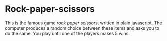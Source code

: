 # Rock-paper-scissors

This is the famous game _rock paper scissors_, written in plain javascript. 
The computer produces a random choice between these items and asks you to do the same. You play until one of the players makes 5 wins. 



